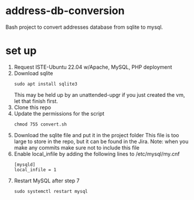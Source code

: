 # address-db-conversion
Bash project to convert addresses database from sqlite to mysql.

# set up
1. Request ISTE-Ubuntu 22.04 w/Apache, MySQL, PHP deployment
2. Download sqlite
   ```
   sudo apt install sqlite3
   ```
   This may be held up by an unattended-upgr if you just created the vm, let that finish first.
3. Clone this repo
4. Update the permissions for the script
   ```
   chmod 755 convert.sh
   ```
6. Download the sqlite file and put it in the project folder
   This file is too large to store in the repo, but it can be found in the Jira.
   Note: when you make any commits make sure not to include this file
7. Enable local_infile by adding the following lines to /etc/mysql/my.cnf
   ```
   [mysqld]
   local_infile = 1
   ```
8. Restart MySQL after step 7
   ```
   sudo systemctl restart mysql
   ```
